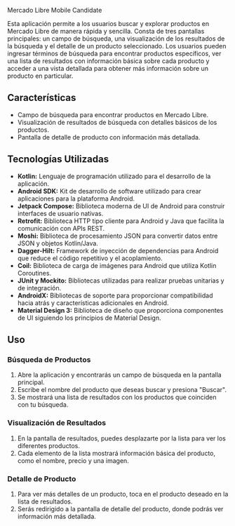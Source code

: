 Mercado Libre Mobile Candidate

Esta aplicación permite a los usuarios buscar y explorar productos en Mercado Libre de manera rápida y sencilla. Consta de tres pantallas principales: un campo de búsqueda, una visualización de los resultados de la búsqueda y el detalle de un producto seleccionado. Los usuarios pueden ingresar términos de búsqueda para encontrar productos específicos, ver una lista de resultados con información básica sobre cada producto y acceder a una vista detallada para obtener más información sobre un producto en particular.

## Características

- Campo de búsqueda para encontrar productos en Mercado Libre.
- Visualización de resultados de búsqueda con detalles básicos de los productos.
- Pantalla de detalle de producto con información más detallada.

## Tecnologías Utilizadas

- **Kotlin:** Lenguaje de programación utilizado para el desarrollo de la aplicación.
- **Android SDK:** Kit de desarrollo de software utilizado para crear aplicaciones para la plataforma Android.
- **Jetpack Compose:** Biblioteca moderna de UI de Android para construir interfaces de usuario nativas.
- **Retrofit:** Biblioteca HTTP tipo cliente para Android y Java que facilita la comunicación con APIs REST.
- **Moshi:** Biblioteca de procesamiento JSON para convertir datos entre JSON y objetos Kotlin/Java.
- **Dagger-Hilt:** Framework de inyección de dependencias para Android que reduce el código repetitivo y el acoplamiento.
- **Coil:** Biblioteca de carga de imágenes para Android que utiliza Kotlin Coroutines.
- **JUnit y Mockito:** Bibliotecas utilizadas para realizar pruebas unitarias y de integración.
- **AndroidX:** Bibliotecas de soporte para proporcionar compatibilidad hacia atrás y características adicionales en Android.
- **Material Design 3:** Biblioteca de diseño que proporciona componentes de UI siguiendo los principios de Material Design.

## Uso

### Búsqueda de Productos

1. Abre la aplicación y encontrarás un campo de búsqueda en la pantalla principal.
2. Escribe el nombre del producto que deseas buscar y presiona "Buscar".
3. Se mostrará una lista de resultados con los productos que coinciden con tu búsqueda.

### Visualización de Resultados

1. En la pantalla de resultados, puedes desplazarte por la lista para ver los diferentes productos.
2. Cada elemento de la lista mostrará información básica del producto, como el nombre, precio y una imagen.

### Detalle de Producto

1. Para ver más detalles de un producto, toca en el producto deseado en la lista de resultados.
2. Serás redirigido a la pantalla de detalle del producto, donde podrás ver información más detallada.
